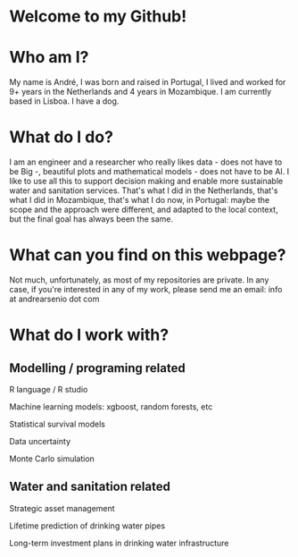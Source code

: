 # Welcome to my Github!

# Who am I?

My name is André, I was born and raised in Portugal, I lived and worked for 9+ years in the Netherlands and 4 years in Mozambique. I am currently based in Lisboa. I have a dog.

# What do I do?

I am an engineer and a researcher who really likes data - does not have to be Big -, beautiful plots and mathematical models - does not have to be AI. I like to use all this to support decision making and enable more sustainable water and sanitation services. That's what I did in the Netherlands, that's what I did in Mozambique, that's what I do now, in Portugal: maybe the scope and the approach were different, and adapted to the local context, but the final goal has always been the same. 

# What can you find on this webpage?

Not much, unfortunately, as most of my repositories are private. In any case, if you're interested in any of my work, please send me an email: info at andrearsenio dot com 

# What do I work with?

## Modelling / programing related

R language / R studio 

Machine learning models: xgboost, random forests, etc 

Statistical survival models 

Data uncertainty

Monte Carlo simulation 

## Water and sanitation related 

Strategic asset management 

Lifetime prediction of drinking water pipes 

Long-term investment plans in drinking water infrastructure 

